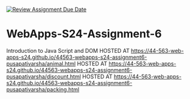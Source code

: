 [![Review Assignment Due Date](https://classroom.github.com/assets/deadline-readme-button-24ddc0f5d75046c5622901739e7c5dd533143b0c8e959d652212380cedb1ea36.svg)](https://classroom.github.com/a/1Z6dGCon)
# WebApps-S24-Assignment-6
Introduction to Java Script and DOM
HOSTED AT  https://44-563-web-apps-s24.github.io/44563-webapps-s24-assignment6-pusapativarsha/animal.html
HOSTED AT  https://44-563-web-apps-s24.github.io/44563-webapps-s24-assignment6-pusapativarsha/discount.html
HOSTED AT  https://44-563-web-apps-s24.github.io/44563-webapps-s24-assignment6-pusapativarsha/packing.html


